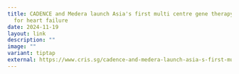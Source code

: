 ```yaml
---
title: CADENCE and Medera launch Asia's first multi centre gene therapy trial
  for heart failure
date: 2024-11-19
layout: link
description: ""
image: ""
variant: tiptap
external: https://www.cris.sg/cadence-and-medera-launch-asia-s-first-multi-centre-gene-therapy-trial-for-heart-failure/
---
```

